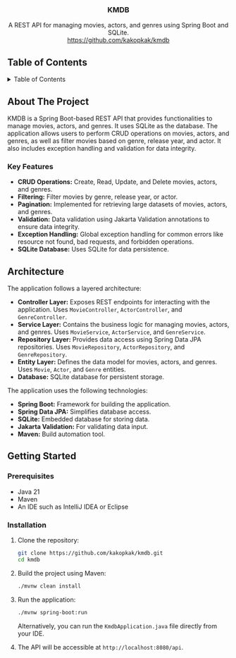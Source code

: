 <div align="center">


<h3 align="center">KMDB</h3>

  <p align="center">
    A REST API for managing movies, actors, and genres using Spring Boot and SQLite.
    <br />
     <a href="https://github.com/kakopkak/kmdb">https://github.com/kakopkak/kmdb</a>
  </p>
</div>

## Table of Contents

<details>
  <summary>Table of Contents</summary>
  <ol>
    <li>
      <a href="#about-the-project">About The Project</a>
      <ul>
        <li><a href="#key-features">Key Features</a></li>
      </ul>
    </li>
    <li><a href="#architecture">Architecture</a></li>
    <li>
      <a href="#getting-started">Getting Started</a>
      <ul>
        <li><a href="#prerequisites">Prerequisites</a></li>
        <li><a href="#installation">Installation</a></li>
      </ul>
    </li>
    <li><a href="#acknowledgments">Acknowledgments</a></li>
  </ol>
</details>

## About The Project

KMDB is a Spring Boot-based REST API that provides functionalities to manage movies, actors, and genres. It uses SQLite as the database. The application allows users to perform CRUD operations on movies, actors, and genres, as well as filter movies based on genre, release year, and actor. It also includes exception handling and validation for data integrity.

### Key Features

- **CRUD Operations:** Create, Read, Update, and Delete movies, actors, and genres.
- **Filtering:** Filter movies by genre, release year, or actor.
- **Pagination:** Implemented for retrieving large datasets of movies, actors, and genres.
- **Validation:** Data validation using Jakarta Validation annotations to ensure data integrity.
- **Exception Handling:** Global exception handling for common errors like resource not found, bad requests, and forbidden operations.
- **SQLite Database:** Uses SQLite for data persistence.

## Architecture

The application follows a layered architecture:

- **Controller Layer:** Exposes REST endpoints for interacting with the application. Uses `MovieController`, `ActorController`, and `GenreController`.
- **Service Layer:** Contains the business logic for managing movies, actors, and genres. Uses `MovieService`, `ActorService`, and `GenreService`.
- **Repository Layer:** Provides data access using Spring Data JPA repositories. Uses `MovieRepository`, `ActorRepository`, and `GenreRepository`.
- **Entity Layer:** Defines the data model for movies, actors, and genres. Uses `Movie`, `Actor`, and `Genre` entities.
- **Database:** SQLite database for persistent storage.

The application uses the following technologies:

- **Spring Boot:** Framework for building the application.
- **Spring Data JPA:** Simplifies database access.
- **SQLite:** Embedded database for storing data.
- **Jakarta Validation:** For validating data input.
- **Maven:** Build automation tool.

## Getting Started

### Prerequisites

- Java 21
- Maven
- An IDE such as IntelliJ IDEA or Eclipse

### Installation

1. Clone the repository:
   ```sh
   git clone https://github.com/kakopkak/kmdb.git
   cd kmdb
   ```
2. Build the project using Maven:
   ```sh
   ./mvnw clean install
   ```
3. Run the application:
   ```sh
   ./mvnw spring-boot:run
   ```
   Alternatively, you can run the `KmdbApplication.java` file directly from your IDE.

4. The API will be accessible at `http://localhost:8080/api`.

